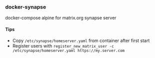 ### docker-synapse
docker-compose alpine for matrix.org synapse server

#### Tips
* Copy `/etc/synapse/homeserver.yaml` from container after first start
* Register users with `register_new_matrix_user -c /etc/synapse/homeserver.yaml https://my.server.com`
